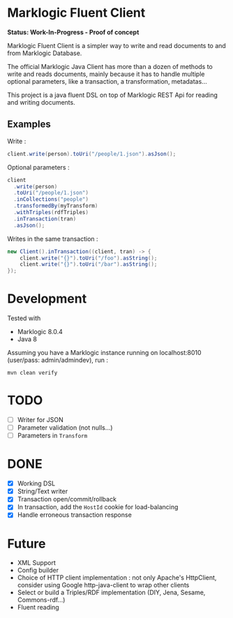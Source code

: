 # Marklogic Fluent Client

**Status: Work-In-Progress - Proof of concept**

Marklogic Fluent Client is a simpler way to write and read documents to and from Marklogic Database.

The official Marklogic Java Client has more than a dozen of methods to write and reads documents, 
mainly because it has to handle multiple optional parameters, like a transaction, a transformation, metadatas...

This project is a java fluent DSL on top of Marklogic REST Api for reading and writing documents. 

## Examples

Write :

``` java
client.write(person).toUri("/people/1.json").asJson();
```

Optional parameters :

``` java
client
  .write(person)
  .toUri("/people/1.json")
  .inCollections("people")
  .transformedBy(myTransform)
  .withTriples(rdfTriples)
  .inTransaction(tran)
  .asJson();
```

Writes in the same transaction :

``` java
new Client().inTransaction((client, tran) -> {
    client.write("{}").toUri("/foo").asString();
    client.write("{}").toUri("/bar").asString();
});
```

# Development

Tested with
* Marklogic 8.0.4
* Java 8

Assuming you have a Marklogic instance running on localhost:8010 (user/pass: admin/admindev), run :

``` shell
mvn clean verify
```

# TODO

* [ ] Writer for JSON
* [ ] Parameter validation (not nulls...)
* [ ] Parameters in `Transform`

# DONE

* [x] Working DSL
* [x] String/Text writer
* [x] Transaction open/commit/rollback
* [x] In transaction, add the `HostId` cookie for load-balancing
* [x] Handle erroneous transaction response

# Future

* XML Support
* Config builder
* Choice of HTTP client implementation : not only Apache's HttpClient, consider using Google http-java-client to wrap other clients
* Select or build a Triples/RDF implementation (DIY, Jena, Sesame, Commons-rdf...)
* Fluent reading